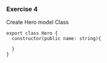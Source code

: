 ### Exercise 4

Create Hero model Class

```{TypeScript}
export class Hero {
  constructor(public name: string){

  }
}
```
